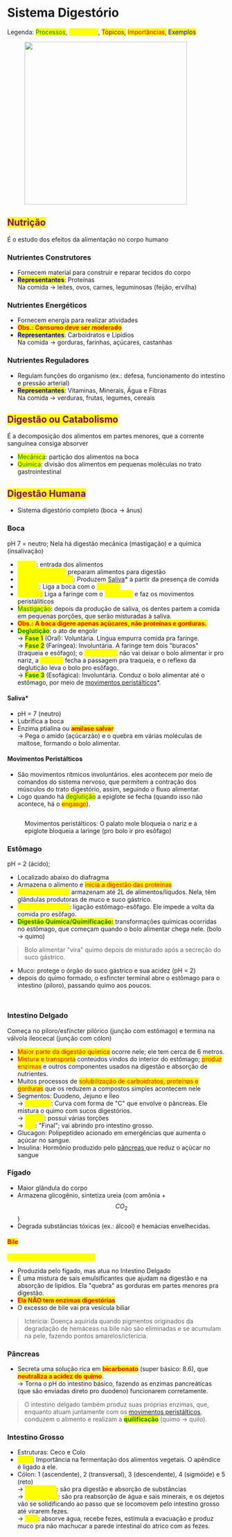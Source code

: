 # Sistema Digestório

Legenda: <mark style="color:green;">Processos</mark>, <mark style="color:yellow;">Estruturas</mark>, <mark style="color:purple;">Tópicos,</mark> <mark style="color:red;">Importâncias,</mark> <mark style="color:blue;">Exemplos</mark>

<figure><img src="../../.gitbook/assets/image (1) (1) (1) (1) (1).png" alt="" width="375"><figcaption></figcaption></figure>

## <mark style="color:purple;">Nutrição</mark>

É o estudo dos efeitos da alimentação no corpo humano

### Nutrientes Construtores

* Fornecem material para construir e reparar tecidos do corpo
* <mark style="color:blue;">**Representantes**</mark>: Proteínas \
  Na comida -> leites, ovos, carnes, leguminosas (feijão, ervilha)

### Nutrientes Energéticos

* Fornecem energia para realizar atividades&#x20;
* <mark style="color:red;">**Obs.: Consumo deve ser moderado**</mark>
* <mark style="color:blue;">**Representantes**</mark>: Carboidratos e Lipídios\
  Na comida -> gorduras, farinhas, açúcares, castanhas

### Nutrientes Reguladores

* Regulam funções do organismo (ex.: defesa, funcionamento do intestino e pressão arterial)
* <mark style="color:blue;">**Representantes**</mark>: Vitaminas, Minerais, Água e Fibras \
  Na comida -> verduras, frutas, legumes, cereais

## <mark style="color:purple;">Digestão ou Catabolismo</mark>

É a decomposição dos alimentos em partes menores, que a corrente sanguínea consiga absorver

* <mark style="color:green;">Mecânica</mark>: partição dos alimentos na boca
* <mark style="color:green;">Química</mark>: divisão dos alimentos em pequenas moléculas no trato gastrointestinal

## <mark style="color:purple;">Digestão Humana</mark>

* Sistema digestório completo (boca -> ânus)

### Boca

pH 7 = neutro; Nela há digestão mecânica (mastigação) e a química (insalivação)

* <mark style="color:yellow;">Lábios</mark>: entrada dos alimentos
* <mark style="color:yellow;">Dentes + Língua:</mark> preparam alimentos para digestão
* <mark style="color:yellow;">Glândulas Salivares</mark>: Produzem [Saliva](sistema-digestorio.md#saliva)\* a partir da presença de comida
* <mark style="color:yellow;">Faringe</mark>: Liga a boca com o <mark style="color:yellow;">esôfago</mark>
* <mark style="color:yellow;">Esôfago</mark><mark style="color:red;">:</mark> Liga a faringe com o <mark style="color:yellow;">estômago</mark> e faz os movimentos peristáliticos
* <mark style="color:green;">Mastigação</mark>: depois da produção de saliva, os dentes partem a comida em pequenas porções, que serão misturadas à saliva.&#x20;
* <mark style="color:red;">**Obs.: A boca digere apenas açúcares, não proteínas e gorduras.**</mark>
* <mark style="color:green;">**Deglutição**</mark>: o ato de engolir \
  \-> <mark style="color:green;">**Fase 1**</mark> (Oral): Voluntária. Língua empurra comida pra faringe. \
  \-> <mark style="color:green;">**Fase 2**</mark> (Faríngea): Involuntária. A faringe tem dois "buracos" (traqueia e esôfago); o <mark style="color:yellow;">palato mole</mark> não vai deixar o bolo alimentar ir pro nariz, a <mark style="color:yellow;">epiglote</mark> fecha a passagem pra traqueia, e o reflexo da deglutição leva o bolo pro esôfago. \
  \-> <mark style="color:green;">**Fase 3**</mark> (Esofágica): Involuntária. Conduz o bolo alimentar até o estômago, por meio de [movimentos peristálticos](sistema-digestorio.md#movimentos-peristalticos)\*.&#x20;

#### Saliva\*

* pH = 7 (neutro)
* Lubrifica a boca
* Enzima ptialina ou <mark style="color:red;">**amilase salvar**</mark> \
  \-> Pega o amido (açúcarzão) e o quebra em várias moléculas de maltose, formando o bolo alimentar.

#### Movimentos Peristálticos

* São movimentos rítmicos involuntários. eles acontecem por meio de comandos do sistema nervoso, que permitem a contração dos músculos do trato digestório, assim, seguindo o fluxo alimentar.
* Logo quando há <mark style="color:green;">deglutição</mark> a epiglote se fecha (quando isso não acontece, há o <mark style="color:red;">engasgo</mark>).

<figure><img src="../../.gitbook/assets/image (2) (1).png" alt=""><figcaption><p>Movimentos peristálticos: O palato mole bloqueia o nariz e a epiglote bloqueia a laringe (pro bolo ir pro esôfago)</p></figcaption></figure>

### Estômago

pH = 2 (ácido);&#x20;

* Localizado abaixo do diafragma
* Armazena o alimento e <mark style="color:red;">inicia a digestão das proteínas</mark>
* <mark style="color:yellow;">Paredes elásticas:</mark> armazenam até 2L de alimentos/líqudos. Nela, têm glândulas produtoras de muco e suco gástrico.&#x20;
* <mark style="color:yellow;">Esfíncter cardíaco</mark>: ligação estômago-esôfago. Ele impede a volta da comida pro esôfago.
* <mark style="color:green;">**Digestão Química/Quimificação:**</mark> transformações químicas ocorridas no estômago, que começam quando o bolo alimentar chega nele. (bolo -> quimo)

> Bolo alimentar "vira" quimo depois de misturado após a secreção do suco gástrico.

* Muco: protege o órgão do suco gástrico e sua acidez (pH = 2)
* depois do quimo formado, o esfíncter terminal abre o estômago para o intestino (piloro), passando quimo aos poucos.

<div>

<figure><img src="../../.gitbook/assets/image (19).png" alt=""><figcaption></figcaption></figure>

 

<figure><img src="../../.gitbook/assets/image (20).png" alt=""><figcaption></figcaption></figure>

</div>

### Intestino Delgado

Começa no piloro/esfíncter pilórico (junção com estômago) e termina na válvola ileocecal (junção com cólon)

* <mark style="color:red;">Maior parte da digestão química</mark> ocorre nele; ele tem cerca de 6 metros.
* <mark style="color:red;">Mistura e transporta</mark> conteúdos vindos do interior do estômago; <mark style="color:red;">produz enzimas</mark> e outros componentes usados na digestão e absorção de nutrientes.
* Muitos processos de <mark style="color:red;">solubilização de carboidratos, proteínas e gorduras</mark> que os reduzem a compostos simples acontecem nele
* Segmentos: Duodeno, Jejuno e Íleo \
  \-> <mark style="color:yellow;">Duodeno</mark>: Curva com forma de "C" que envolve o pâncreas. Ele mistura o quimo com sucos digestórios. \
  \-> <mark style="color:yellow;">Jejuno</mark>: possui várias torções \
  \-> <mark style="color:yellow;">Íleo</mark>: "Final"; vai abrindo pro intestino grosso.
* Glucagon: Polipeptídeo acionado em emergências que aumenta o açúcar no sangue.
* Insulina: Hormônio produzido pelo [pâncreas ](sistema-digestorio.md#pancreas)que reduz o açúcar no sangue

### Fígado

* Maior glândula do corpo
* Armazena glicogênio, sintetiza ureia (com amônia +  $$CO_2$$)
* Degrada substâncias tóxicas (ex.: álcool) e hemácias envelhecidas.

#### <mark style="color:red;">Bile</mark>

<mark style="color:yellow;">**"DETERGENTE DE GORDURA"**</mark>

* Produzida pelo fígado, mas atua no Intestino Delgado
* É uma mistura de sais emulsificantes que ajudam na digestão e na absorção de lipídios. Ela "quebra" as gorduras em partes menores pra digestão.
* <mark style="color:red;">**Ela NÃO tem enzimas digestórias**</mark>&#x20;
* O excesso de bile vai pra vesícula biliar

> Icterícia: Doença aquirida quando pigmentos originados da degradação de hemáceas na bile não são eliminadas e se acumulam na pele, fazendo pontos amarelos/icterícia.

### Pâncreas&#x20;

* Secreta uma solução rica em <mark style="color:red;">**bicarbonato**</mark> (super básico: 8.6), que <mark style="color:red;">**neutraliza a acidez do quimo**</mark>. \
  \-> Torna o pH do intestino básico, fazendo as enzimas pancreáticas (que são enviadas direto pro duodeno) funcionarem corretamente.

> O intestino delgado também produz suas próprias enzimas, que, enquanto atuam juntamente com os [movimentos peristálticos](sistema-digestorio.md#movimentos-peristalticos), conduzem o alimento e realizam a <mark style="color:green;">**quilificação**</mark> (quimo -> quilo).

### Intestino Grosso

* Estruturas: Ceco e Colo
* <mark style="color:yellow;">Ceco</mark>: Importância na fermentação dos alimentos vegetais. O apêndice é ligado a ele.
* Cólon: 1 (ascendente), 2 (transversal), 3 (descendente), 4 (sigmóide) e 5 (reto) \
  \-> <mark style="color:yellow;">Cólon 1 e 2</mark>: são pra digestão e absorção de substâncias \
  \-> <mark style="color:yellow;">Cólon 3 e 4</mark>: são pra reabsorção de água e sais minerais, e os dejetos vão se solidificando ao passo que se locomovem pelo intestino grosso até virarem fezes. \
  \-> <mark style="color:yellow;">Reto</mark>: absorve água, recebe fezes, estimula a evacuação e produz muco pra não machucar a parede intestinal do atrico com as fezes.



